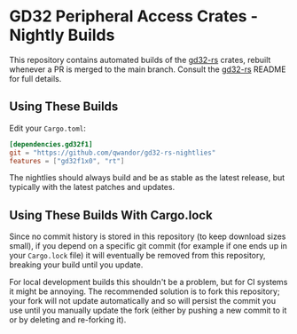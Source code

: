 # GD32 Peripheral Access Crates - Nightly Builds

This repository contains automated builds of the [gd32-rs] crates, rebuilt
whenever a PR is merged to the main branch. Consult the [gd32-rs] README
for full details.

[gd32-rs]: https://github.com/qwandor/gd32-rs

## Using These Builds

Edit your `Cargo.toml`:

```toml
[dependencies.gd32f1]
git = "https://github.com/qwandor/gd32-rs-nightlies"
features = ["gd32f1x0", "rt"]
```

The nightlies should always build and be as stable as the latest release, but
typically with the latest patches and updates.


## Using These Builds With Cargo.lock

Since no commit history is stored in this repository (to keep download sizes
small), if you depend on a specific git commit (for example if one ends up
in your `Cargo.lock` file) it will eventually be removed from this repository,
breaking your build until you update.

For local development builds this shouldn't be a problem, but for CI systems
it might be annoying. The recommended solution is to fork this repository;
your fork will not update automatically and so will persist the commit you
use until you manually update the fork (either by pushing a new commit to it
or by deleting and re-forking it).
